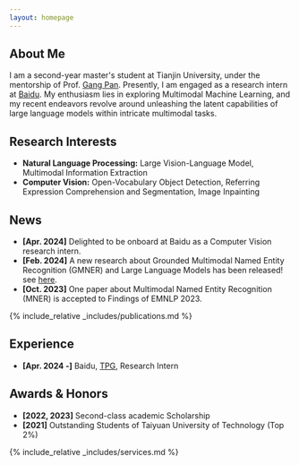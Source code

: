 ```yaml
---
layout: homepage
---
```


## About Me

I am a second-year master's student at Tianjin University, under the mentorship of Prof. [Gang Pan](https://gpantju.github.io/index/). Presently, I am engaged as a research intern at [Baidu](https://www.paddlepaddle.org.cn/). My enthusiasm lies in exploring Multimodal Machine Learning, and my recent endeavors revolve around unleashing the latent capabilities of large language models within intricate multimodal tasks.

## Research Interests

- **Natural Language Processing:** Large Vision-Language Model, Multimodal Information Extraction
- **Computer Vision:** Open-Vocabulary Object Detection, Referring Expression Comprehension and Segmentation, Image Inpainting

## News

- **[Apr. 2024]** Delighted to be onboard at Baidu as a Computer Vision research intern.
- **[Feb. 2024]** A new research about Grounded Multimodal Named Entity Recognition (GMNER) and Large Language Models has been released! see [here](https://arxiv.org/abs/2402.09989).
- **[Oct. 2023]** One paper about Multimodal Named Entity Recognition (MNER) is accepted to Findings of EMNLP 2023.

{% include_relative _includes/publications.md %}

## Experience

- **[Apr. 2024 -]** Baidu, [TPG](https://www.paddlepaddle.org.cn/), Research Intern

## Awards & Honors

- **[2022, 2023]** Second-class academic Scholarship
- **[2021]** Outstanding Students of Taiyuan University of Technology (Top 2%)


{% include_relative _includes/services.md %}

